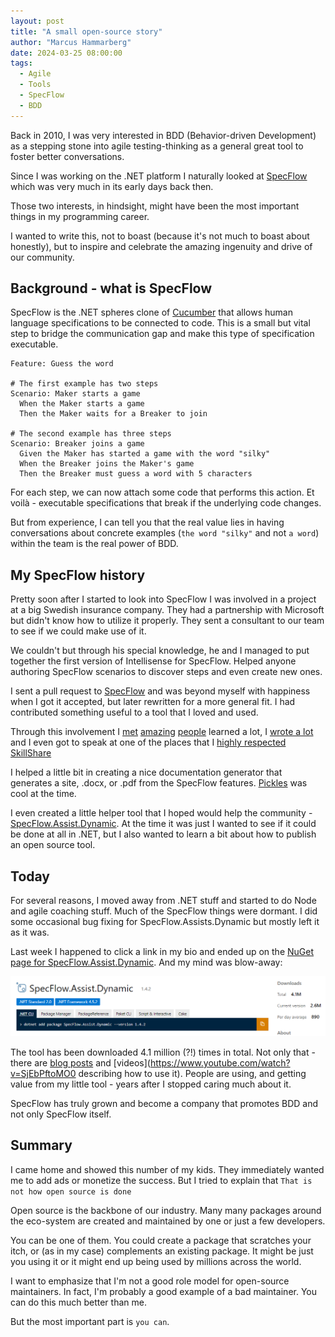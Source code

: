 ```yaml
---
layout: post
title: "A small open-source story"
author: "Marcus Hammarberg"
date: 2024-03-25 08:00:00
tags:
  - Agile
  - Tools
  - SpecFlow
  - BDD
---
```


Back in 2010, I was very interested in BDD (Behavior-driven Development) as a stepping stone into agile testing-thinking as a general great tool to foster better conversations.

Since I was working on the .NET platform I naturally looked at [SpecFlow](https://specflow.org/) which was very much in its early days back then.

Those two interests, in hindsight, might have been the most important things in my programming career.

I wanted to write this, not to boast (because it's not much to boast about honestly), but to inspire and celebrate the amazing ingenuity and drive of our community.

<!-- excerpt-end -->

## Background - what is SpecFlow

SpecFlow is the .NET spheres clone of [Cucumber](https://cucumber.io/) that allows human language specifications to be connected to code. This is a small but vital step to bridge the communication gap and make this type of specification executable.

```gherkin
Feature: Guess the word

# The first example has two steps
Scenario: Maker starts a game
  When the Maker starts a game
  Then the Maker waits for a Breaker to join

# The second example has three steps
Scenario: Breaker joins a game
  Given the Maker has started a game with the word "silky"
  When the Breaker joins the Maker's game
  Then the Breaker must guess a word with 5 characters
```

For each step, we can now attach some code that performs this action. Et voilà - executable specifications that break if the underlying code changes.

But from experience, I can tell you that the real value lies in having conversations about concrete examples (`the word "silky"` and not `a word`) within the team is the real power of BDD.

## My SpecFlow history

Pretty soon after I started to look into SpecFlow I was involved in a project at a big Swedish insurance company. They had a partnership with Microsoft but didn't know how to utilize it properly. They sent a consultant to our team to see if we could make use of it.

We couldn't but through his special knowledge, he and I managed to put together the first version of Intellisense for SpecFlow. Helped anyone authoring SpecFlow scenarios to discover steps and even create new ones.

I sent a pull request to [SpecFlow](https://github.com/SpecFlowOSS/SpecFlow) and was beyond myself with happiness when I got it accepted, but later rewritten for a more general fit. I had contributed something useful to a tool that I loved and used.

Through this involvement I [met](https://www.linkedin.com/in/gasparnagy) [amazing](https://cucumber.io/blog/authors/aslak/) [people](https://www.linkedin.com/in/darrencauthon/) learned a lot, I [wrote a lot](https://www.marcusoft.net/tags/#SpecFlow) and I even got to speak at one of the places that I [highly respected SkillShare](https://skillsmatter.com/)

I helped a little bit in creating a nice documentation generator that generates a site, .docx, or .pdf from the SpecFlow features. [Pickles](https://docs.picklesdoc.com/en/latest/) was cool at the time.

I even created a little helper tool that I hoped would help the community - [SpecFlow.Assist.Dynamic](https://www.nuget.org/packages/SpecFlow.Assist.Dynamic/). At the time it was just I wanted to see if it could be done at all in .NET, but I also wanted to learn a bit about how to publish an open source tool.

## Today

For several reasons, I moved away from .NET stuff and started to do Node and agile coaching stuff. Much of the SpecFlow things were dormant. I did some occasional bug fixing for SpecFlow.Assists.Dynamic but mostly left it as it was.

Last week I happened to click a link in my bio and ended up on the [NuGet page for SpecFlow.Assist.Dynamic](https://www.nuget.org/packages/SpecFlow.Assist.Dynamic/). And my mind was blow-away:

![SpecFlow.Assist.Dynamic stats](/img/specflow.assist.dynamic.stats.png)

The tool has been downloaded 4.1 million (?!) times in total. Not only that - there are [blog posts](https://medium.com/capgemini-microsoft-team/specflow-a-few-tips-n-tricks-part-2-f1bad5fa4260) and [videos](https://www.youtube.com/watch?v=SjEbPftoMO0 describing how to use it). People are using, and getting value from my little tool - years after I stopped caring much about it.

SpecFlow has truly grown and become a company that promotes BDD and not only SpecFlow itself.

## Summary

I came home and showed this number of my kids. They immediately wanted me to add ads or monetize the success. But I tried to explain that `That is not how open source is done`

Open source is the backbone of our industry. Many many packages around the eco-system are created and maintained by one or just a few developers.

You can be one of them. You could create a package that scratches your itch, or (as in my case) complements an existing package. It might be just you using it or it might end up being used by millions across the world.

I want to emphasize that I'm not a good role model for open-source maintainers. In fact, I'm probably a good example of a bad maintainer. You can do this much better than me.

But the most important part is `you can`.
